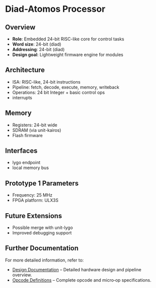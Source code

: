 # Diad-Atomos Processor

## Overview

- **Role**: Embedded 24-bit RISC-like core for control tasks
- **Word size**: 24-bit (diad)
- **Addressing**: 24-bit (diad)
- **Design goal**: Lightweight firmware engine for modules

## Architecture

- ISA: RISC-like, 24-bit instructions
- Pipeline: fetch, decode, execute, memory, writeback
- Operations: 24 bit Integer + basic control ops
- interrupts

## Memory

- Registers: 24-bit wide
- SDRAM (via unit-kairos)
- Flash firmware

## Interfaces

- lygo endpoint
- local memory bus

## Prototype 1 Parameters

- Frequency: 25 MHz
- FPGA platform: ULX3S

## Future Extensions

- Possible merge with unit-lygo
- Improved debugging support

## Further Documentation

For more detailed information, refer to:

- [Design Documentation](./design/design.md) – Detailed hardware design and pipeline overview.
- [Opcode Definitions](./design/opcode.md) – Complete opcode and micro‑op specifications.
